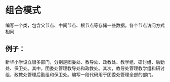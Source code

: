 # 组合模式
编写一个类，包含父节点、中间节点、根节点等存储一些数据。各个节点访问方式相同
## 例子：
新华小学设立很多部门，分别是团委处、教导处、政教处、教学组、研讨组、后勤处、保卫处。其中，团委处管理教导处和政教处。其次，教导处管理教学组和研讨组，政教处管理后勤组和保卫处。编写一段代码用于团委处管理全部的部门。